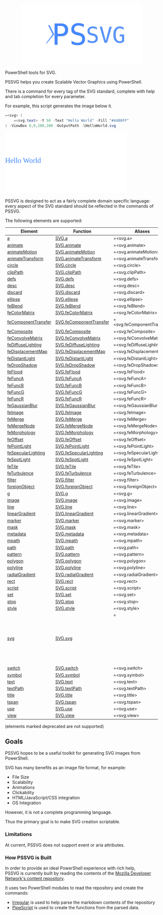 <div align='center'>
<img src='Assets/PSSVG.svg' />
</div>

PowerShell tools for SVG.

PSSVG helps you create Scalable Vector Graphics using PowerShell.


There is a command for every tag of the SVG standard, complete with help and tab completion for every parameter.


For example, this script generates the image below it.

~~~PowerShell
=<svg> (
    =<svg.text> -Y 50 -Text "Hello World" -Fill "#4488FF"
) -ViewBox 0,0,200,100 -OutputPath .\HelloWorld.svg
~~~
![HelloWorld](HelloWorld.svg)

PSSVG is designed to act as a fairly complete domain specific language:  every aspect of the SVG standard should be reflected in the commands of PSSVG.

The following elements are supported:


|Element                                               |Function                                              |Aliases                   |
|------------------------------------------------------|------------------------------------------------------|--------------------------|
|[a](SVG.a.md)                                    |[SVG.a](SVG.a.ps1)                                    |=<svg.a>                  |
|[animate](SVG.animate.md)                        |[SVG.animate](SVG.animate.ps1)                        |=<svg.animate>            |
|[animateMotion](SVG.animateMotion.md)            |[SVG.animateMotion](SVG.animateMotion.ps1)            |=<svg.animateMotion>      |
|[animateTransform](SVG.animateTransform.md)      |[SVG.animateTransform](SVG.animateTransform.ps1)      |=<svg.animateTransform>   |
|[circle](SVG.circle.md)                          |[SVG.circle](SVG.circle.ps1)                          |=<svg.circle>             |
|[clipPath](SVG.clipPath.md)                      |[SVG.clipPath](SVG.clipPath.ps1)                      |=<svg.clipPath>           |
|[defs](SVG.defs.md)                              |[SVG.defs](SVG.defs.ps1)                              |=<svg.defs>               |
|[desc](SVG.desc.md)                              |[SVG.desc](SVG.desc.ps1)                              |=<svg.desc>               |
|[discard](SVG.discard.md)                        |[SVG.discard](SVG.discard.ps1)                        |=<svg.discard>            |
|[ellipse](SVG.ellipse.md)                        |[SVG.ellipse](SVG.ellipse.ps1)                        |=<svg.ellipse>            |
|[feBlend](SVG.feBlend.md)                        |[SVG.feBlend](SVG.feBlend.ps1)                        |=<svg.feBlend>            |
|[feColorMatrix](SVG.feColorMatrix.md)            |[SVG.feColorMatrix](SVG.feColorMatrix.ps1)            |=<svg.feColorMatrix>      |
|[feComponentTransfer](SVG.feComponentTransfer.md)|[SVG.feComponentTransfer](SVG.feComponentTransfer.ps1)|=<svg.feComponentTransfer>|
|[feComposite](SVG.feComposite.md)                |[SVG.feComposite](SVG.feComposite.ps1)                |=<svg.feComposite>        |
|[feConvolveMatrix](SVG.feConvolveMatrix.md)      |[SVG.feConvolveMatrix](SVG.feConvolveMatrix.ps1)      |=<svg.feConvolveMatrix>   |
|[feDiffuseLighting](SVG.feDiffuseLighting.md)    |[SVG.feDiffuseLighting](SVG.feDiffuseLighting.ps1)    |=<svg.feDiffuseLighting>  |
|[feDisplacementMap](SVG.feDisplacementMap.md)    |[SVG.feDisplacementMap](SVG.feDisplacementMap.ps1)    |=<svg.feDisplacementMap>  |
|[feDistantLight](SVG.feDistantLight.md)          |[SVG.feDistantLight](SVG.feDistantLight.ps1)          |=<svg.feDistantLight>     |
|[feDropShadow](SVG.feDropShadow.md)              |[SVG.feDropShadow](SVG.feDropShadow.ps1)              |=<svg.feDropShadow>       |
|[feFlood](SVG.feFlood.md)                        |[SVG.feFlood](SVG.feFlood.ps1)                        |=<svg.feFlood>            |
|[feFuncA](SVG.feFuncA.md)                        |[SVG.feFuncA](SVG.feFuncA.ps1)                        |=<svg.feFuncA>            |
|[feFuncB](SVG.feFuncB.md)                        |[SVG.feFuncB](SVG.feFuncB.ps1)                        |=<svg.feFuncB>            |
|[feFuncG](SVG.feFuncG.md)                        |[SVG.feFuncG](SVG.feFuncG.ps1)                        |=<svg.feFuncG>            |
|[feFuncR](SVG.feFuncR.md)                        |[SVG.feFuncR](SVG.feFuncR.ps1)                        |=<svg.feFuncR>            |
|[feGaussianBlur](SVG.feGaussianBlur.md)          |[SVG.feGaussianBlur](SVG.feGaussianBlur.ps1)          |=<svg.feGaussianBlur>     |
|[feImage](SVG.feImage.md)                        |[SVG.feImage](SVG.feImage.ps1)                        |=<svg.feImage>            |
|[feMerge](SVG.feMerge.md)                        |[SVG.feMerge](SVG.feMerge.ps1)                        |=<svg.feMerge>            |
|[feMergeNode](SVG.feMergeNode.md)                |[SVG.feMergeNode](SVG.feMergeNode.ps1)                |=<svg.feMergeNode>        |
|[feMorphology](SVG.feMorphology.md)              |[SVG.feMorphology](SVG.feMorphology.ps1)              |=<svg.feMorphology>       |
|[feOffset](SVG.feOffset.md)                      |[SVG.feOffset](SVG.feOffset.ps1)                      |=<svg.feOffset>           |
|[fePointLight](SVG.fePointLight.md)              |[SVG.fePointLight](SVG.fePointLight.ps1)              |=<svg.fePointLight>       |
|[feSpecularLighting](SVG.feSpecularLighting.md)  |[SVG.feSpecularLighting](SVG.feSpecularLighting.ps1)  |=<svg.feSpecularLighting> |
|[feSpotLight](SVG.feSpotLight.md)                |[SVG.feSpotLight](SVG.feSpotLight.ps1)                |=<svg.feSpotLight>        |
|[feTile](SVG.feTile.md)                          |[SVG.feTile](SVG.feTile.ps1)                          |=<svg.feTile>             |
|[feTurbulence](SVG.feTurbulence.md)              |[SVG.feTurbulence](SVG.feTurbulence.ps1)              |=<svg.feTurbulence>       |
|[filter](SVG.filter.md)                          |[SVG.filter](SVG.filter.ps1)                          |=<svg.filter>             |
|[foreignObject](SVG.foreignObject.md)            |[SVG.foreignObject](SVG.foreignObject.ps1)            |=<svg.foreignObject>      |
|[g](SVG.g.md)                                    |[SVG.g](SVG.g.ps1)                                    |=<svg.g>                  |
|[image](SVG.image.md)                            |[SVG.image](SVG.image.ps1)                            |=<svg.image>              |
|[line](SVG.line.md)                              |[SVG.line](SVG.line.ps1)                              |=<svg.line>               |
|[linearGradient](SVG.linearGradient.md)          |[SVG.linearGradient](SVG.linearGradient.ps1)          |=<svg.linearGradient>     |
|[marker](SVG.marker.md)                          |[SVG.marker](SVG.marker.ps1)                          |=<svg.marker>             |
|[mask](SVG.mask.md)                              |[SVG.mask](SVG.mask.ps1)                              |=<svg.mask>               |
|[metadata](SVG.metadata.md)                      |[SVG.metadata](SVG.metadata.ps1)                      |=<svg.metadata>           |
|[mpath](SVG.mpath.md)                            |[SVG.mpath](SVG.mpath.ps1)                            |=<svg.mpath>              |
|[path](SVG.path.md)                              |[SVG.path](SVG.path.ps1)                              |=<svg.path>               |
|[pattern](SVG.pattern.md)                        |[SVG.pattern](SVG.pattern.ps1)                        |=<svg.pattern>            |
|[polygon](SVG.polygon.md)                        |[SVG.polygon](SVG.polygon.ps1)                        |=<svg.polygon>            |
|[polyline](SVG.polyline.md)                      |[SVG.polyline](SVG.polyline.ps1)                      |=<svg.polyline>           |
|[radialGradient](SVG.radialGradient.md)          |[SVG.radialGradient](SVG.radialGradient.ps1)          |=<svg.radialGradient>     |
|[rect](SVG.rect.md)                              |[SVG.rect](SVG.rect.ps1)                              |=<svg.rect>               |
|[script](SVG.script.md)                          |[SVG.script](SVG.script.ps1)                          |=<svg.script>             |
|[set](SVG.set.md)                                |[SVG.set](SVG.set.ps1)                                |=<svg.set>                |
|[stop](SVG.stop.md)                              |[SVG.stop](SVG.stop.ps1)                              |=<svg.stop>               |
|[style](SVG.style.md)                            |[SVG.style](SVG.style.ps1)                            |=<svg.style>              |
|[svg](SVG.svg.md)                                |[SVG.svg](SVG.svg.ps1)                                |=<svg> svg                |
|[switch](SVG.switch.md)                          |[SVG.switch](SVG.switch.ps1)                          |=<svg.switch>             |
|[symbol](SVG.symbol.md)                          |[SVG.symbol](SVG.symbol.ps1)                          |=<svg.symbol>             |
|[text](SVG.text.md)                              |[SVG.text](SVG.text.ps1)                              |=<svg.text>               |
|[textPath](SVG.textPath.md)                      |[SVG.textPath](SVG.textPath.ps1)                      |=<svg.textPath>           |
|[title](SVG.title.md)                            |[SVG.title](SVG.title.ps1)                            |=<svg.title>              |
|[tspan](SVG.tspan.md)                            |[SVG.tspan](SVG.tspan.ps1)                            |=<svg.tspan>              |
|[use](SVG.use.md)                                |[SVG.use](SVG.use.ps1)                                |=<svg.use>                |
|[view](SVG.view.md)                              |[SVG.view](SVG.view.ps1)                              |=<svg.view>               |



(elements marked deprecated are not supported)

## Goals

PSSVG hopes to be a useful toolkit for generating SVG images from PowerShell.

SVG has many benefits as an image file format, for example:
* File Size
* Scalability
* Animations
* Clickability
* HTML/JavaScript/CSS integration
* OS Integration

However, it is not a complete programming language.

Thus the primary goal is to make SVG creation scriptable.

### Limitations 

At current, PSSVG does not support event or aria attributes.

### How PSSVG is Built

In order to provide an ideal PowerShell experience with rich help,  
PSSVG is currently built by reading the contents of the [Mozilla Developer Network's content repository](https://github.com/mdn/content).

It uses two PowerShell modules to read the repository and create the commands:

* [Irregular](https://github.com/StartAutomating/Irregular) is used to help parse the markdown contents of the repository
* [PipeScript](https://github.com/StartAutomating/PipeScript) is used to create the functions from the parsed data.





